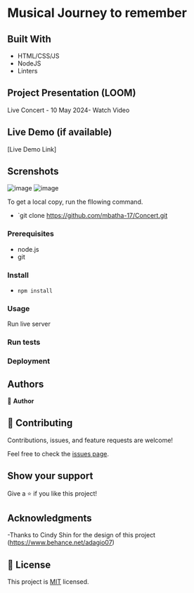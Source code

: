 # Musical Journey to remember


## Built With

- HTML/CSS/JS 
- NodeJS 
- Linters 

## Project Presentation (LOOM)
Live Concert - 10 May 2024- Watch Video



## Live Demo (if available)

[Live Demo Link]


## Screnshots
![image](https://user-images.githubusercontent.com/82038825/192002325-5da96f06-ffc4-4b1d-a7db-c63bf974f567.png)
![image](https://user-images.githubusercontent.com/82038825/192002522-636a01e3-7b43-406f-8e3e-c7e6feb1058d.png)


To get a local copy, run the fllowing command.

- `git clone https://github.com/mbatha-17/Concert.git

### Prerequisites

- node.js
- git

### Install

- `npm install `

### Usage

Run live server


### Run tests

### Deployment



## Authors

👤 **Author**

<!-- - GitHub: [@github](https://github.com/becky449) -->

## 🤝 Contributing

Contributions, issues, and feature requests are welcome!

Feel free to check the [issues page](../../issues/).

## Show your support

Give a ⭐️ if you like this project!

## Acknowledgments

-Thanks to Cindy Shin for the design of this project
(https://www.behance.net/adagio07)

## 📝 License

This project is [MIT](./LICENSE) licensed.
